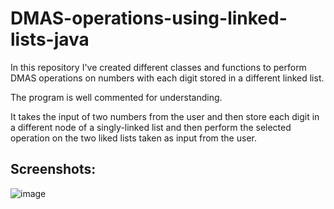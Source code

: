 # DMAS-operations-using-linked-lists-java

In this repository I've created different classes and functions to perform DMAS operations on numbers with each digit stored in a different linked list.

The program is well commented for understanding.

It takes the input of two numbers from the user and then store each digit in a different node of a singly-linked list and then perform the selected operation on the two liked lists taken as input from the user.

## Screenshots:

![image](https://github.com/Lunister/dmas-operations-using-linked-lists-java/assets/59477887/6ca02924-e8bc-44f9-b625-4bedbbb9a1c9)
